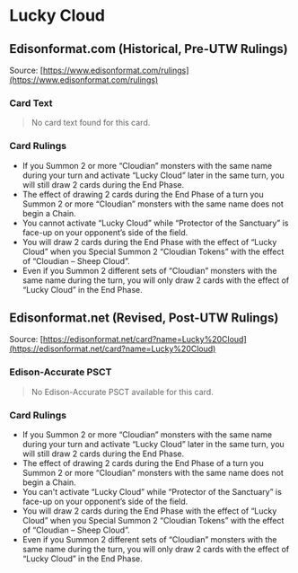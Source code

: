 # Lucky Cloud

## Edisonformat.com (Historical, Pre-UTW Rulings)

Source: [https://www.edisonformat.com/rulings](https://www.edisonformat.com/rulings)

### Card Text

> No card text found for this card.

### Card Rulings

*   If you Summon 2 or more “Cloudian” monsters with the same name during your turn and activate “Lucky Cloud” later in the same turn, you will still draw 2 cards during the End Phase.
*   The effect of drawing 2 cards during the End Phase of a turn you Summon 2 or more “Cloudian” monsters with the same name does not begin a Chain.
*   You cannot activate “Lucky Cloud” while “Protector of the Sanctuary” is face-up on your opponent’s side of the field.
*   You will draw 2 cards during the End Phase with the effect of “Lucky Cloud” when you Special Summon 2 “Cloudian Tokens” with the effect of “Cloudian – Sheep Cloud”.
*   Even if you Summon 2 different sets of “Cloudian” monsters with the same name during the turn, you will only draw 2 cards with the effect of “Lucky Cloud” in the End Phase.

## Edisonformat.net (Revised, Post-UTW Rulings)

Source: [https://edisonformat.net/card?name=Lucky%20Cloud](https://edisonformat.net/card?name=Lucky%20Cloud)

### Edison-Accurate PSCT

> No Edison-Accurate PSCT available for this card.

### Card Rulings

*   If you Summon 2 or more “Cloudian” monsters with the same name during your turn and activate “Lucky Cloud” later in the same turn, you will still draw 2 cards during the End Phase.
*   The effect of drawing 2 cards during the End Phase of a turn you Summon 2 or more “Cloudian” monsters with the same name does not begin a Chain.
*   You can't activate “Lucky Cloud” while “Protector of the Sanctuary” is face-up on your opponent’s side of the field.
*   You will draw 2 cards during the End Phase with the effect of “Lucky Cloud” when you Special Summon 2 “Cloudian Tokens” with the effect of “Cloudian – Sheep Cloud”.
*   Even if you Summon 2 different sets of “Cloudian” monsters with the same name during the turn, you will only draw 2 cards with the effect of “Lucky Cloud” in the End Phase.
            
